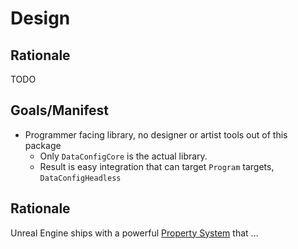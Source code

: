 # Design

## Rationale

TODO

## Goals/Manifest

- Programmer facing library, no designer or artist tools out of this package
    - Only `DataConfigCore` is the actual library.
    - Result is easy integration that can target `Program` targets, `DataConfigHeadless`

## Rationale

Unreal Engine ships with a powerful [Property System][1] that ...

[1]:https://www.unrealengine.com/en-US/blog/unreal-property-system-reflection "Unreal Property System (Reflection)"
